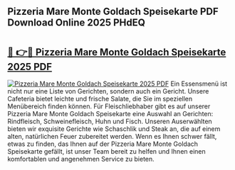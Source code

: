 ## Pizzeria Mare Monte Goldach Speisekarte PDF Download Online 2025 PHdEQ

# <h2><a href="http://gcdfxb.nevu.top/?p=Pizzeria+Mare+Monte+Goldach+Speisekarte">🔗 👉🔴 Pizzeria Mare Monte Goldach Speisekarte 2025 PDF</a></h2>

[![Pizzeria Mare Monte Goldach Speisekarte 2025 PDF](https://i.imgur.com/dBaPXMq.png)](http://gcdfxb.nevu.top/?p=Pizzeria+Mare+Monte+Goldach+Speisekarte)
Ein Essensmenü ist nicht nur eine Liste von Gerichten, sondern auch ein Gericht. Unsere Cafeteria bietet leichte und frische Salate, die Sie im speziellen Menübereich finden können. Für Fleischliebhaber gibt es auf unserer Pizzeria Mare Monte Goldach Speisekarte eine Auswahl an Gerichten: Rindfleisch, Schweinefleisch, Huhn und Fisch. Unseren Auserwählten bieten wir exquisite Gerichte wie Schaschlik und Steak an, die auf einem alten, natürlichen Feuer zubereitet werden. Wenn es Ihnen schwer fällt, etwas zu finden, das Ihnen auf der Pizzeria Mare Monte Goldach Speisekarte gefällt, ist unser Team bereit zu helfen und Ihnen einen komfortablen und angenehmen Service zu bieten.
